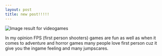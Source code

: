 ```yaml
---
layout: post
title: new post!!!!!
---
```


<img src="https://orig00.deviantart.net/caa7/f/2015/242/8/f/top_10_favourite_video_games_by_crescendodragon-d97s18c.png" alt="Image result for videogames"/>

In my opinion FPS (first person shooters) games are fun as well as when it comes to adventure and horror games many people love first person cuz it give you the ingame feeling and many jumpscares.
